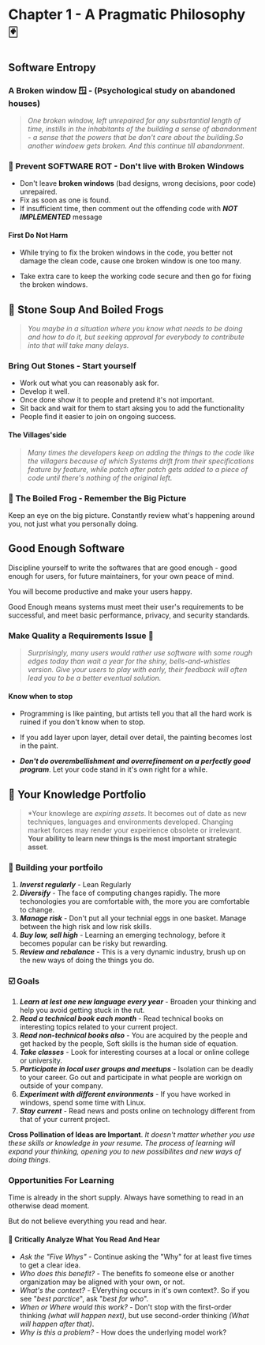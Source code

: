 # **Chapter 1 - A Pragmatic Philosophy** 🃏

## **Software Entropy**

### **A Broken window 🪟 - (Psychological study on abandoned houses)** 

> *One broken window, left unrepaired for any subsrtantial length of time, instills in the inhabitants of the building a sense of abandonment - a sense that the powers that be don't care about the building.So another windoew gets broken. And this continue till abandonment.*  

### **📝 Prevent SOFTWARE ROT - Don't live with Broken Windows**

- Don't leave **broken windows** (bad designs, wrong decisions, poor code) unrepaired.
- Fix as soon as one is found.
- If insufficient time, then comment out the offending code with ***NOT IMPLEMENTED*** message

#### First Do Not Harm

- While trying to fix the broken windows in the code, you better not damage the clean code, cause one broken window is one too many.

- Take extra care to keep the working code secure and then go for fixing the broken windows.

## 🍲 **Stone Soup And Boiled Frogs** 

> *You maybe in a situation where you know what needs to be doing and how to do it, but seeking approval for everybody to contribute into that will take many delays.*

### **Bring Out Stones - Start yourself** 

- Work out what you can reasonably ask for.
- Develop it well.
- Once done show it to people and pretend it's not important.
- Sit back and wait for them to start aksing you to add the functionality
- People find it easier to join on ongoing success.

#### The Villages'side

> *Many times the developers keep on adding the things to the code like the villagers because of which Systems drift from their specifications feature by feature, while patch after patch gets added to a piece of code until there's nothing of the original left.*

### 🐸 **The Boiled Frog - Remember the Big Picture** 

Keep an eye on the big picture. Constantly review what's happening around you, not just what you personally doing.

## **Good Enough Software**

Discipline yourself to write the softwares that are good enough - good enough for users, for future maintainers, for your own peace of mind.

You will become productive and make your users happy.

Good Enough means systems must meet their user's requirements to be successful, and meet basic performance, privacy, and security standards.

### **Make Quality a Requirements Issue** 📃

> *Surprisingly, many users would rather use software with some rough edges today than wait a year for the shiny, bells-and-whistles version. Give your users to play with early, their feedback will often lead you to be a better eventual solution.*

#### Know when to stop

- Programming is like painting, but artists tell you that all the hard work is ruined if you don't know when to stop.

- If you add layer upon layer, detail over detail, the painting becomes lost in the paint.

- ***Don't do overembellishment and overrefinement on a perfectly good program***. Let your code stand in it's own right for a while.

## 🧠 **Your Knowledge Portfolio** 

> *Your knowlege are *expiring assets*. It becomes out of date as new techniques, languages and environments developed. Changing market forces may render your expeirience obsolete or irrelevant. **Your ability to learn new things is the most important strategic asset**.

### 📁 **Building your portfoilo** 

1. ***Inverst regularly*** - Lean Regularly
2. ***Diversify*** - The face of computing changes rapidly. The more techonologies you are comfortable with, the more you are comfortable to change.
3. ***Manage risk*** - Don't put all your technial eggs in one basket. Manage between the high risk and low risk skills.
4. ***Buy low, sell high*** - Learning an emerging technology, before it becomes popular can be risky but rewarding.
5. ***Review and rebalance*** - This is a very dynamic industry, brush up on the new ways of doing the things you do.

### ☑️ **Goals** 

1. ***Learn at lest one new language every year*** - Broaden your thinking and help you avoid getting stuck in the rut.
2. ***Read a technical book each month*** - Read technical books on interesting topics related to your current project.
3. ***Read non-technical books also*** - You are acquired by the people and get hacked by the people, Soft skills is the human side of equation.
4. ***Take classes*** - Look for interesting courses at a local or online college or university.
5. ***Participate in local user groups and meetups*** - Isolation can be deadly to your career. Go out and participate in what people are workign on outside of your company.
6. ***Experiment with different environments*** - If you have worked in windows, spend some time with Linux.
7. ***Stay current*** - Read news and posts online on technology different from that of your current project.

**Cross Pollination of Ideas are Important**.
*It doesn't matter whether you use these skills or knowledge in your resume. The process of learning will expand your thinking, opening you to new possibilites and new ways of doing things.*

### **Opportunities For Learning**

Time is already in the short supply. Always have something to read in an otherwise dead moment.

But do not believe everything you read and hear.

#### 🤔 Critically Analyze What You Read And Hear

- *Ask the "Five Whys"* - Continue asking the "Why" for at least five times to get a clear idea.
- *Who does this benefit?* - The benefits fo someone else or another organization may be aligned with your own, or not.
- *What's the context?* - EVerything occurs in it's own context?. So if you see "*best parctice*", ask "*best for who*".
- *When or Where would this work?* - Don't stop with the first-order thinking *(what will happen next)*, but use second-order thinking *(What will happen after that)*.
- *Why is this a problem?* - How does the underlying model work?

